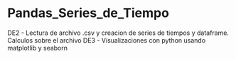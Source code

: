 # Pandas_Series_de_Tiempo
DE2 - Lectura de archivo .csv y creacion de series de tiempos y dataframe. Calculos sobre el archivo
DE3 - Visualizaciones con python usando matplotlib y seaborn

